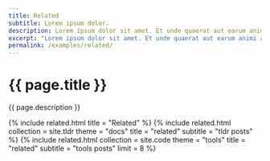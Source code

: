 ```yaml
---
title: Related
subtitle: Lorem ipsum dolor.
description: Lorem ipsum dolor sit amet. Et unde quaerat aut earum animi aut explicabo saepe qui quibusdam accusamus ut velit asperiores vel natus temporibus. Qui sapiente saepe qui totam saepe est suscipit quia vel error provident cum omnis eius aut galisum rem nulla dolor? Qui internos voluptas est nulla odit est temporibus expedita eos quidem cumque. Ea voluptates eligendi quo rerum libero et molestiae harum vel fugit magni et cupiditate optio At quia consequuntur ut exercitationem laboriosam. Cum blanditiis voluptatibus At amet sunt At quia deleniti id quibusdam neque ut odio placeat.
excerpt: "Lorem ipsum dolor sit amet. Et unde quaerat aut earum animi aut explicabo saepe qui quibusdam accusamus ut velit asperiores vel natus temporibus."
permalink: /examples/related/
---
```


<h1>{{ page.title }}</h1>
<p class = "text-justify">{{ page.description }}</p>

{% include related.html title = "Related" %}
{% include related.html collection = site.tldr theme = "docs" title = "related" subtitle = "tldr posts" %}
{% include related.html collection = site.code theme = "tools" title = "related" subtitle = "tools posts" limit = 8 %}
